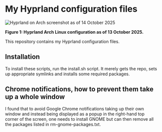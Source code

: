# My Hyprland configuration files
![Hyprland on Arch screenshot as of 14 October 2025](https://fusion809.github.io/images/Hyprland/Hyprland_2025-10-14.png)

**Figure 1: Hyprland Arch Linux configuration as of 13 October 2025.**

This repository contains my Hyprland configuration files. 

## Installation
To install these scripts, run the install.sh script. It merely gets the repo, sets up appropriate symlinks and installs some required packages. 

## Chrome notifications, how to prevent them take up a whole window
I found that to avoid Google Chrome notifications taking up their own window and instead being displayed as a popup in the right-hand top corner of the screen, one needs to install GNOME but can then remove all the packages listed in rm-gnome-packages.txt.
